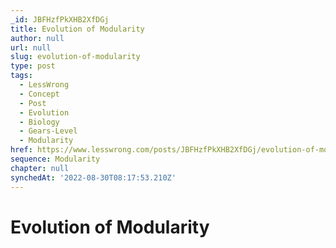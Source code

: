 ```yaml
---
_id: JBFHzfPkXHB2XfDGj
title: Evolution of Modularity
author: null
url: null
slug: evolution-of-modularity
type: post
tags:
  - LessWrong
  - Concept
  - Post
  - Evolution
  - Biology
  - Gears-Level
  - Modularity
href: https://www.lesswrong.com/posts/JBFHzfPkXHB2XfDGj/evolution-of-modularity
sequence: Modularity
chapter: null
synchedAt: '2022-08-30T08:17:53.210Z'
---
```


# Evolution of Modularity
